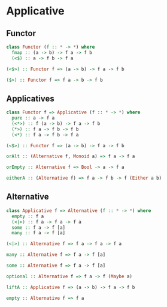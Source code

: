 Applicative
===========

Functor
-------

```haskell
class Functor (f :: * -> *) where
  fmap :: (a -> b) -> f a -> f b
  (<$) :: a -> f b -> f a
```

```haskell
(<$>) :: Functor f => (a -> b) -> f a -> f b
```

```haskell
($>) :: Functor f => f a -> b -> f b
```

Applicatives 
-------

```haskell
class Functor f => Applicative (f :: * -> *) where
  pure :: a -> f a
  (<*>) :: f (a -> b) -> f a -> f b
  (*>) :: f a -> f b -> f b
  (<*) :: f a -> f b -> f a
```

```haskell
(<$>) :: Functor f => (a -> b) -> f a -> f b
```

```haskell
orAlt :: (Alternative f, Monoid a) => f a -> f a
```

```haskell
orEmpty :: Alternative f => Bool -> a -> f a
```

```haskell
eitherA :: (Alternative f) => f a -> f b -> f (Either a b)
```

Alternative 
-------

```haskell
class Applicative f => Alternative (f :: * -> *) where
  empty :: f a
  (<|>) :: f a -> f a -> f a
  some :: f a -> f [a]
  many :: f a -> f [a]
```

```haskell
(<|>) :: Alternative f => f a -> f a -> f a
```

```haskell
many :: Alternative f => f a -> f [a]
```

```haskell
some :: Alternative f => f a -> f [a]
```

```haskell
optional :: Alternative f => f a -> f (Maybe a)
```

```haskell
liftA :: Applicative f => (a -> b) -> f a -> f b
```

```haskell
empty :: Alternative f => f a
```
